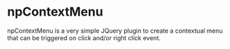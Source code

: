 # npContextMenu
npContextMenu is a very simple JQuery plugin to create a contextual menu that can be triggered on click and/or right click event.
